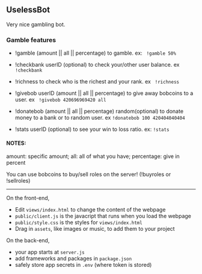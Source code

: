 ## UselessBot

Very nice gambling bot.

### Gamble features

+ !gamble (amount || all || percentage) to gamble. ex: ``` !gamble 50%```

+ !checkbank userID (optional) to check your/other user balance. ex ``` !checkbank ```

+ !richness to check who is the richest and your rank. ex ``` !richness```

+ !givebob userID (amount || all || percentage) to give away bobcoins to a user. ex ``` !givebob 420696969420 all```

+ !donatebob (amount || all || percentage) random(optional) to donate money to a bank or to random user. ex ```!donatebob 100 420404040404```

+ !stats userID (optional) to see your win to loss ratio. ex: ```!stats ```

#### NOTES:

amount: specific amount; all: all of what you have; percentage: give in percent 

You can use bobcoins to buy/sell roles on the server! (!buyroles or !sellroles)

<hr>

On the front-end,

- Edit `views/index.html` to change the content of the webpage
- `public/client.js` is the javacript that runs when you load the webpage
- `public/style.css` is the styles for `views/index.html`
- Drag in `assets`, like images or music, to add them to your project

On the back-end,

- your app starts at `server.js`
- add frameworks and packages in `package.json`
- safely store app secrets in `.env` (where token is stored)